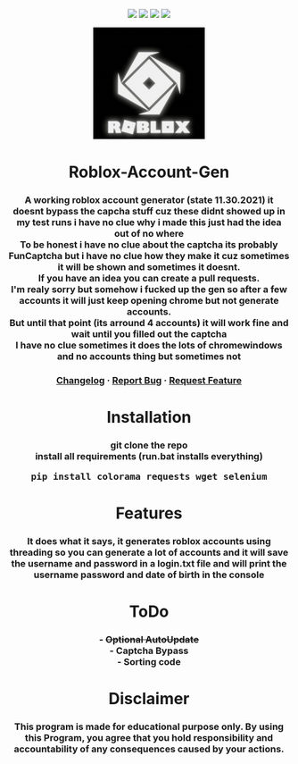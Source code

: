 <!-- ### Roblox-Account-Gen -->
<!-- ![Views](https://komarev.com/ghpvc/?username=RobloxAccountGen&label=Views&style=flat-square) -->

<p class="infos" align="center">
  <img src="https://img.shields.io/github/contributors/TerrificTable/Roblox-Account-Gen.svg?style=for-the-badge"/>
  <img src="https://img.shields.io/github/forks/TerrificTable/Roblox-Account-Gen.svg?style=for-the-badge"/>
  <img src="https://img.shields.io/github/stars/TerrificTable/Roblox-Account-Gen.svg?style=for-the-badge"/>
  <img src="https://img.shields.io/github/issues/TerrificTable/Roblox-Account-Gen.svg?style=for-the-badge"/>
  <!-- <img src="https://img.shields.io/github/license/TerrificTable/Roblox-Account-Gen.svg?style=for-the-badge"/> -->
</p>

<div align="center">
    <p align="center">
        <img src="./assets/icon.png" style="width:200px;" alt="Logo"/>
    </p>
    <div class="text" align="center">
        <h1>Roblox-Account-Gen</h>
        <h3>A working roblox account generator (state 11.30.2021) it doesnt bypass the capcha stuff cuz these didnt showed up in<br>
            my test runs
            i have no clue why i made this just had the idea out of no where<br>
            To be honest i have no clue about the captcha its probably FunCaptcha but i have no clue how they make it cuz sometimes it will be shown and sometimes it doesnt.<br>
            If you have an idea you can create a pull requests.<br>
            I'm realy sorry but somehow i fucked up the gen so after a few accounts it will just keep opening chrome but not generate accounts.<br>
            But until that point (its arround 4 accounts) it will work fine and wait until you filled out the captcha<br>
            I have no clue sometimes it does the lots of chromewindows and no accounts thing but sometimes not
    </div>
    <div class="links" align="center">
        <h3>
            <a href="https://github.com/TerrificTable/Roblox-Account-Gen/blob/main/Changelog.txt">Changelog</a>
            ·
            <a href="https://github.com/TerrificTable/Roblox-Account-Gen/issues">Report Bug</a>
            ·
            <a href="https://github.com/TerrificTable/Roblox-Account-Gen/issues">Request Feature</a>
    </div>
  </h3>
</div>

<div align="center">
    <div class="Text" align="center">
        <h1>Installation</h>
        <h3>git clone the repo<br>
        install all requirements (run.bat installs everything)<br>
        <pre>pip install colorama requests wget selenium</pre>
    </div>
</div>

<div align="center">
    <div class="Text" align="center">
        <h1>Features</h>
        <h3>It does what it says, it generates roblox accounts using threading so you can generate a lot of accounts and it will save the username and password in a login.txt file and will print the username password and date of birth in the console</h3>
    </div>
</div>

<div align="center">
    <div class="Text" align="center">
        <h1>ToDo</h>
        <h3>- <s>Optional AutoUpdate</s><br>
            - Captcha Bypass<br>
            - Sorting code</h3>
    </div>
</div>

<div align="center">
    <div class="Text" align="center">
        <h1>Disclaimer</h>
        <h3>This program is made for educational purpose only.
        By using this Program, you agree that you hold responsibility and accountability of any consequences caused by your actions.</h3>
    </div>
</div>
